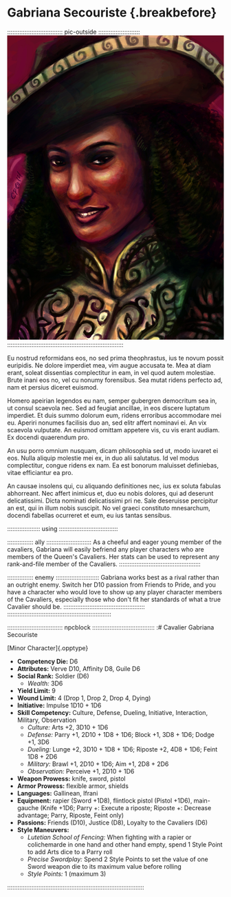 # Gabriana Secouriste {.breakbefore}

:::::::::::::::::::::::::::::::: pic-outside ::::::::::::::::::::::::
![Cavalier Gabriana Secouriste, by Eleanor Ferron](assets/Portraits/gabriana-secouriste.jpg "Cavalier Gabriana Secoursite, by Eleanor Ferron")
:::::::::::::::::::::::::::::::::::::::::::::::::::::::::::::::::::

Eu nostrud reformidans eos, no sed prima theophrastus, ius te novum possit euripidis. Ne dolore imperdiet mea, vim augue accusata te. Mea at diam erant, soleat dissentias complectitur in eam, in vel quod autem molestiae. Brute inani eos no, vel cu nonumy forensibus. Sea mutat ridens perfecto ad, nam et persius diceret euismod.

Homero apeirian legendos eu nam, semper gubergren democritum sea in, ut consul scaevola nec. Sed ad feugiat ancillae, in eos discere luptatum imperdiet. Et duis summo dolorum eum, ridens erroribus accommodare mei eu. Aperiri nonumes facilisis duo an, sed elitr affert nominavi ei. An vix scaevola vulputate. An euismod omittam appetere vis, cu vis erant audiam. Ex docendi quaerendum pro.

An usu porro omnium nusquam, dicam philosophia sed ut, modo iuvaret ei eos. Nulla aliquip molestie mei ex, in duo alii salutatus. Id vel modus complectitur, congue ridens ex nam. Ea est bonorum maluisset definiebas, vitae efficiantur ea pro.

An causae insolens qui, cu aliquando definitiones nec, ius ex soluta fabulas abhorreant. Nec affert inimicus et, duo eu nobis dolores, qui ad deserunt delicatissimi. Dicta nominati delicatissimi pri ne. Sale deseruisse percipitur an est, qui in illum nobis suscipit. No vel graeci constituto mnesarchum, docendi fabellas ocurreret et eum, eu ius tantas sensibus.

::::::::::::::::::: using ::::::::::::::::::::::::::::::::::

::::::::::::::: ally ::::::::::::::::::::::::::
As a cheeful and eager young member of the cavaliers, Gabriana
will easily befriend any player characters who are members of
the Queen's Cavaliers. Her stats can be used to represent any
rank-and-file member of the Cavaliers.
:::::::::::::::::::::::::::::::::::::::::::::::

::::::::::::::: enemy :::::::::::::::::::::::::
Gabriana works best as a rival rather than an outright
enemy. Switch her D10 passion from Friends to Pride, and you
have a character who would love to show up any player character
members of the Cavaliers, especially those who don't fit her
standards of what a true Cavalier should be.
:::::::::::::::::::::::::::::::::::::::::::::::
::::::::::::::::::::::::::::::::::::::::::::::::::::::::::::

:::::::::::::::::::::::::::::::: npcblock ::::::::::::::::::::::::::::::::::::
:# Cavalier Gabriana Secouriste

[Minor Character]{.opptype}

- **Competency Die:** D6
- **Attributes:** Verve D10, Affinity D8, Guile D6
- **Social Rank:** Soldier (D6)
  - *Wealth:* 3D6
- **Yield Limit:** 9
- **Wound Limit:** 4 (Drop 1, Drop 2, Drop 4, Dying)
- **Initiative:** Impulse 1D10 + 1D6
- **Skill Competency:** Culture, Defense, Dueling, Initiative, Interaction, Military, Observation
  - *Culture:*        Arts +2, 3D10 + 1D6
  - *Defense:*        Parry +1, 2D10 + 1D8 + 1D6; Block +1, 3D8 + 1D6; Dodge +1, 3D6
  - *Dueling:*        Lunge +2, 3D10 + 1D8 + 1D6; Riposte +2, 4D8 + 1D6; Feint 1D8 + 2D6
  - *Military:*       Brawl +1, 2D10 + 1D6; Aim +1, 2D8 + 2D6
  - *Observation:*    Perceive +1, 2D10 + 1D6
- **Weapon Prowess:** knife, sword, pistol
- **Armor Prowess:** flexible armor, shields
- **Languages:** Gallinean, Ifrani
- **Equipment:** rapier (Sword +1D8), flintlock pistol (Pistol +1D6), main-gauche (Knife +1D6; Parry +: Execute a riposte; Riposte +: Decrease advantage; Parry, Riposte, Feint only)
- **Passions:** 
    Friends                (D10),
    Justice                (D8), 
    Loyalty to the Cavaliers (D6) 
- **Style Maneuvers:**
  - *Lutetian School of Fencing:* When fighting with a rapier or colichemarde in one hand and other hand empty, spend 1 Style Point to add Arts dice to a Parry roll
  - *Precise Swordplay:* Spend 2 Style Points to set the value of one Sword weapon die to its maximum value before rolling
  - *Style Points:* 1 (maximum 3)

:::::::::::::::::::::::::::::::::::::::::::::::::::::::::::::::::::::::::::::::

